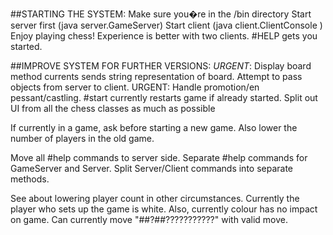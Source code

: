 ##STARTING THE SYSTEM:
	Make sure you�re in the /bin directory
	Start server first (java server.GameServer)
	Start client (java client.ClientConsole <id>)
	Enjoy playing chess! Experience is better with two clients. #HELP gets you started.


##IMPROVE SYSTEM FOR FURTHER VERSIONS:
*URGENT*: Display board method currents sends string representation of board.
	Attempt to pass objects from server to client.
URGENT: Handle promotion/en pessant/castling.
#start currently restarts game if already started.
Split out UI from all the chess classes as much as possible

If currently in a game, ask before starting a new game. Also lower the number of players in the old game.

Move all #help commands to server side.
Separate #help commands for GameServer and Server.
Split Server/Client commands into separate methods.

See about lowering player count in other circumstances.
Currently the player who sets up the game is white.
	Also, currently colour has no impact on game.
Can currently move "##?##???????????" with valid move.
